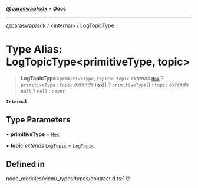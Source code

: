 [**@paraswap/sdk**](../../README.md) • **Docs**

***

[@paraswap/sdk](../../globals.md) / [\<internal\>](../README.md) / LogTopicType

# Type Alias: LogTopicType\<primitiveType, topic\>

> **LogTopicType**\<`primitiveType`, `topic`\>: `topic` *extends* [`Hex`](Hex.md) ? `primitiveType` : `topic` *extends* [`Hex`](Hex.md)[] ? `primitiveType`[] : `topic` *extends* `null` ? `null` : `never`

**`Internal`**

## Type Parameters

• **primitiveType** = [`Hex`](Hex.md)

• **topic** *extends* [`LogTopic`](LogTopic.md) = [`LogTopic`](LogTopic.md)

## Defined in

node\_modules/viem/\_types/types/contract.d.ts:112
